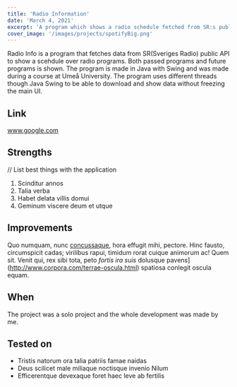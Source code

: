 ```yaml
---
title: 'Radio Information'
date: 'March 4, 2021'
excerpt: 'A program which shows a radio schedule fetched from SR:s public API'
cover_image: '/images/projects/spotifyBig.png'
---
```


Radio Info is a program that fetches data from SR(Sveriges Radio) public API to show a scehdule over radio programs. Both passed programs 
and future programs is shown. The program is made in Java with Swing and was made during a course at Umeå University. The program uses different 
threads though Java Swing to be able to download and show data without freezing the main UI.

## Link
www.google.com

## Strengths
// List best things with the application
1. Scinditur annos
2. Talia verba
3. Habet delata villis domui
4. Geminum viscere deum et utque

## Improvements

Quo numquam, nunc [concussaque](http://mox-cunctos.net/), hora effugit mihi,
pectore. Hinc fausto, circumspicit cadas; virilibus rapui, timidum rorat cuique
animorum ac! Quem sit. Venit qui, rex sibi tota, peto _fortis ira suis_ dolusque
pavens](http://www.corpora.com/terrae-oscula.html) spatiosa conlegit oscula
equam.

## When

The project was a solo project and the whole development was made by me.

## Tested on

- Tristis natorum ora talia patriis famae naidas
- Deus scilicet male miliaque noctisque invenio Nilum
- Efficerentque devexaque foret haec leve ab fertilis


